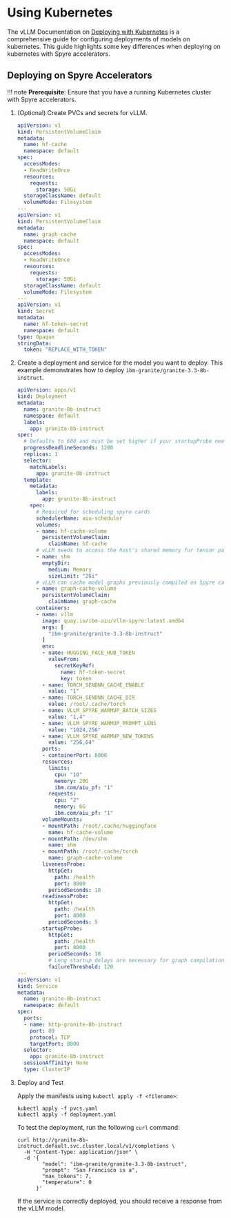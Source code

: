 # Using Kubernetes

The vLLM Documentation on [Deploying with Kubernetes](https://docs.vllm.ai/en/latest/deployment/k8s.html) is a comprehensive guide for configuring deployments of models on kubernetes. This guide highlights some key differences when deploying on kubernetes with Spyre accelerators.

## Deploying on Spyre Accelerators

!!! note
    **Prerequisite**: Ensure that you have a running Kubernetes cluster with Spyre accelerators.

<!-- TODO: Link to public docs for cluster setup -->

1. (Optional) Create PVCs and secrets for vLLM.

      ```yaml
      apiVersion: v1
      kind: PersistentVolumeClaim
      metadata:
        name: hf-cache
        namespace: default
      spec:
        accessModes:
        - ReadWriteOnce
        resources:
          requests:
            storage: 50Gi
        storageClassName: default
        volumeMode: Filesystem
      ---
      apiVersion: v1
      kind: PersistentVolumeClaim
      metadata:
        name: graph-cache
        namespace: default
      spec:
        accessModes:
        - ReadWriteOnce
        resources:
          requests:
            storage: 50Gi
        storageClassName: default
        volumeMode: Filesystem
      ---
      apiVersion: v1
      kind: Secret
      metadata:
        name: hf-token-secret
        namespace: default
      type: Opaque
      stringData:
        token: "REPLACE_WITH_TOKEN"
      ```

2. Create a deployment and service for the model you want to deploy. This example demonstrates how to deploy `ibm-granite/granite-3.3-8b-instruct`.

      ```yaml
      apiVersion: apps/v1
      kind: Deployment
      metadata:
        name: granite-8b-instruct
        namespace: default
        labels:
          app: granite-8b-instruct
      spec:
        # Defaults to 600 and must be set higher if your startupProbe needs to wait longer than that 
        progressDeadlineSeconds: 1200
        replicas: 1
        selector:
          matchLabels:
            app: granite-8b-instruct
        template:
          metadata:
            labels:
              app: granite-8b-instruct
          spec:
            # Required for scheduling spyre cards
            schedulerName: aiu-scheduler
            volumes:
            - name: hf-cache-volume
              persistentVolumeClaim:
                claimName: hf-cache
            # vLLM needs to access the host's shared memory for tensor parallel inference.
            - name: shm
              emptyDir:
                medium: Memory
                sizeLimit: "2Gi"
            # vLLM can cache model graphs previously compiled on Spyre cards
            - name: graph-cache-volume
              persistentVolumeClaim:
                claimName: graph-cache
            containers:
            - name: vllm
              image: quay.io/ibm-aiu/vllm-spyre:latest.amd64
              args: [
                "ibm-granite/granite-3.3-8b-instruct"
              ]
              env:
              - name: HUGGING_FACE_HUB_TOKEN
                valueFrom:
                  secretKeyRef:
                    name: hf-token-secret
                    key: token
              - name: TORCH_SENDNN_CACHE_ENABLE
                value: "1"
              - name: TORCH_SENDNN_CACHE_DIR
                value: /root/.cache/torch
              - name: VLLM_SPYRE_WARMUP_BATCH_SIZES
                value: "1,4"
              - name: VLLM_SPYRE_WARMUP_PROMPT_LENS
                value: "1024,256"
              - name: VLLM_SPYRE_WARMUP_NEW_TOKENS
                value: "256,64"
              ports:
              - containerPort: 8000
              resources:
                limits:
                  cpu: "10"
                  memory: 20G
                  ibm.com/aiu_pf: "1"
                requests:
                  cpu: "2"
                  memory: 6G
                  ibm.com/aiu_pf: "1"
              volumeMounts:
              - mountPath: /root/.cache/huggingface
                name: hf-cache-volume
              - mountPath: /dev/shm
                name: shm
              - mountPath: /root/.cache/torch
                name: graph-cache-volume
              livenessProbe:
                httpGet:
                  path: /health
                  port: 8000
                periodSeconds: 10
              readinessProbe:
                httpGet:
                  path: /health
                  port: 8000
                periodSeconds: 5
              startupProbe:
                httpGet:
                  path: /health
                  port: 8000
                periodSeconds: 10
                # Long startup delays are necessary for graph compilation
                failureThreshold: 120
      ---
      apiVersion: v1
      kind: Service
      metadata:
        name: granite-8b-instruct
        namespace: default
      spec:
        ports:
        - name: http-granite-8b-instruct
          port: 80
          protocol: TCP
          targetPort: 8000
        selector:
          app: granite-8b-instruct
        sessionAffinity: None
        type: ClusterIP
      ```

3. Deploy and Test

      Apply the manifests using `kubectl apply -f <filename>`:

      ```console
      kubectl apply -f pvcs.yaml
      kubectl apply -f deployment.yaml
      ```

      To test the deployment, run the following `curl` command:

      ```console
      curl http://granite-8b-instruct.default.svc.cluster.local/v1/completions \
        -H "Content-Type: application/json" \
        -d '{
              "model": "ibm-granite/granite-3.3-8b-instruct",
              "prompt": "San Francisco is a",
              "max_tokens": 7,
              "temperature": 0
            }'
      ```

      If the service is correctly deployed, you should receive a response from the vLLM model.
